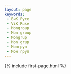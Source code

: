 ```yaml
---
layout: page
keywords:
 - ВиК Русе
 - ViK Ruse
 - Mongroup
 - Mon group
 - Mongrup
 - Mon grup
 - Монгруп
 - Мон груп
---
```


{% include first-page.html %}
